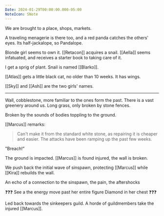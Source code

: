 ```yaml
---
Date: 2024-01-29T00:00:00.000-05:00
NoteIcon: SNote
---
```

We are brought to a place, shops, markets.

A traveling menagerie is there too, and a red panda catches the others' eyes. Its half-jackalope, so Pandalope.

Blonde girl seems to own it. [[Retacon]] acquires a snail.
[[Aella]] seems infatuated, and receives a starter book to taking care of it.

I get a sprig of plant. Snail is named [[Blarko]].

[[Atlas]] gets a little black cat, no older than 10 weeks. It has wings.

[[Sky]] and [[Ash]] are the two girls' names.

---

Wall, cobblestone, more familiar to the ones form the past. There is a vast greenery around us. Long grass, only broken by stone fences.

Broken by the sounds of bodies toppling to the ground. 

[[Marcus]] remarks:
> Can't make it from the standard white stone, as repairing it is cheaper and easier. The attacks have been ramping up the past few weeks.

"Breach!"

The ground is impacted. [[Marcus]] is found injured, the wall is broken.

We push back the initial wave of sinspawn, protecting [[Marcus]] while [[Kira]] rebuilds the wall.

An echo of a connection to the sinspawn, the pain, the aftershocks 

❓❓❓
See a the energy move past her entire figure
Diamond in her chest
❓❓❓

Led back towards the sinkeepers guild. A horde of guildmembers take the injured [[Marcus]]. 